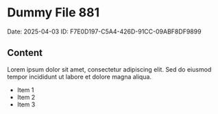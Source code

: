 # Dummy File 881

Date: 2025-04-03
ID: F7E0D197-C5A4-426D-91CC-09ABF8DF9899

## Content

Lorem ipsum dolor sit amet, consectetur adipiscing elit.
Sed do eiusmod tempor incididunt ut labore et dolore magna aliqua.

* Item 1
* Item 2
* Item 3
